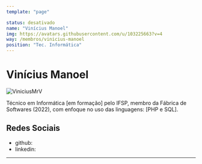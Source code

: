 ```yaml
---
template: "page"

status: desativado
name: "Vinícius Manoel"
img: https://avatars.githubusercontent.com/u/103225663?v=4
way: /membros/vinicius-manoel
position: "Tec. Informática"
---
```


# Vinícius Manoel 

![ViniciusMrV](https://avatars.githubusercontent.com/u/103225663?v=4)

Técnico em Informática [em formação] pelo IFSP, membro da Fábrica de Softwares (2022), com enfoque no uso das linguagens: [PHP e SQL].

## Redes Sociais
- github:
- linkedin:
***

<!--## Perfil

## Evolução

## Atividades-->